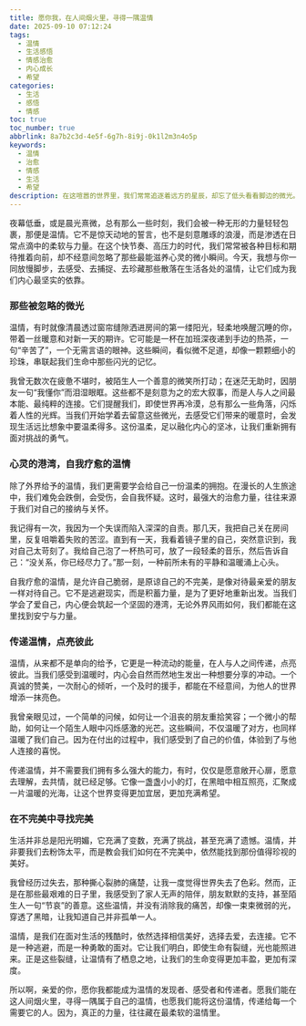 ```yaml
---
title: 愿你我，在人间烟火里，寻得一隅温情
date: 2025-09-10 07:12:24
tags:
  - 温情
  - 生活感悟
  - 情感治愈
  - 内心成长
  - 希望
categories:
  - 生活
  - 感悟
  - 情感
toc: true
toc_number: true
abbrlink: 8a7b2c3d-4e5f-6g7h-8i9j-0k1l2m3n4o5p
keywords:
  - 温情
  - 治愈
  - 情感
  - 生活
  - 希望
description: 在这喧嚣的世界里，我们常常追逐着远方的星辰，却忘了低头看看脚边的微光。温情，不是轰轰烈烈的壮举，而是那些细微之处的柔软与连接。它藏在清晨的一缕阳光里，在朋友一句不经意的问候中，在自我接纳的温柔拥抱里。这篇文章，愿与你一同探寻温情的真谛，感受它如何滋养我们的心灵，点亮我们前行的路。
---
```


夜幕低垂，或是晨光熹微，总有那么一些时刻，我们会被一种无形的力量轻轻包裹，那便是温情。它不是惊天动地的誓言，也不是刻意雕琢的浪漫，而是渗透在日常点滴中的柔软与力量。在这个快节奏、高压力的时代，我们常常被各种目标和期待推着向前，却不经意间忽略了那些最能滋养心灵的微小瞬间。今天，我想与你一同放慢脚步，去感受、去捕捉、去珍藏那些散落在生活各处的温情，让它们成为我们内心最坚实的依靠。

### 那些被忽略的微光

温情，有时就像清晨透过窗帘缝隙洒进房间的第一缕阳光，轻柔地唤醒沉睡的你，带着一丝暖意和对新一天的期许。它可能是一杯在加班深夜递到手边的热茶，一句“辛苦了”，一个无需言语的眼神。这些瞬间，看似微不足道，却像一颗颗细小的珍珠，串联起我们生命中那些闪光的记忆。

我曾无数次在疲惫不堪时，被陌生人一个善意的微笑所打动；在迷茫无助时，因朋友一句“我懂你”而泪湿眼眶。这些都不是刻意为之的宏大叙事，而是人与人之间最本能、最纯粹的连接。它们提醒我们，即使世界再冷漠，总有那么一些角落，闪烁着人性的光辉。当我们开始学着去留意这些微光，去感受它们带来的暖意时，会发现生活远比想象中要温柔得多。这份温柔，足以融化内心的坚冰，让我们重新拥有面对挑战的勇气。

### 心灵的港湾，自我疗愈的温情

除了外界给予的温情，我们更需要学会给自己一份温柔的拥抱。在漫长的人生旅途中，我们难免会跌倒，会受伤，会自我怀疑。这时，最强大的治愈力量，往往来源于我们对自己的接纳与关怀。

我记得有一次，我因为一个失误而陷入深深的自责。那几天，我把自己关在房间里，反复咀嚼着失败的苦涩。直到有一天，我看着镜子里的自己，突然意识到，我对自己太苛刻了。我给自己泡了一杯热可可，放了一段轻柔的音乐，然后告诉自己：“没关系，你已经尽力了。”那一刻，一种前所未有的平静和温暖涌上心头。

自我疗愈的温情，是允许自己脆弱，是原谅自己的不完美，是像对待最亲爱的朋友一样对待自己。它不是逃避现实，而是积蓄力量，是为了更好地重新出发。当我们学会了爱自己，内心便会筑起一个坚固的港湾，无论外界风雨如何，我们都能在这里找到安宁与力量。

### 传递温情，点亮彼此

温情，从来都不是单向的给予，它更是一种流动的能量，在人与人之间传递，点亮彼此。当我们感受到温暖时，内心会自然而然地生发出一种想要分享的冲动。一个真诚的赞美，一次耐心的倾听，一个及时的援手，都能在不经意间，为他人的世界增添一抹亮色。

我曾亲眼见过，一个简单的问候，如何让一个沮丧的朋友重拾笑容；一个微小的帮助，如何让一个陌生人眼中闪烁感激的光芒。这些瞬间，不仅温暖了对方，也同样温暖了我们自己。因为在付出的过程中，我们感受到了自己的价值，体验到了与他人连接的喜悦。

传递温情，并不需要我们拥有多么强大的能力，有时，仅仅是愿意敞开心扉，愿意去理解，去共情，就已经足够。它像一盏盏小小的灯，在黑暗中相互照亮，汇聚成一片温暖的光海，让这个世界变得更加宜居，更加充满希望。

### 在不完美中寻找完美

生活并非总是阳光明媚，它充满了变数，充满了挑战，甚至充满了遗憾。温情，并非要我们去粉饰太平，而是教会我们如何在不完美中，依然能找到那份值得珍视的美好。

我曾经历过失去，那种撕心裂肺的痛楚，让我一度觉得世界失去了色彩。然而，正是在那些最艰难的日子里，我感受到了家人无声的陪伴，朋友默默的支持，甚至陌生人一句“节哀”的善意。这些温情，并没有消除我的痛苦，却像一束束微弱的光，穿透了黑暗，让我知道自己并非孤单一人。

温情，是我们在面对生活的残酷时，依然选择相信美好，选择去爱，去连接。它不是一种逃避，而是一种勇敢的面对。它让我们明白，即使生命有裂缝，光也能照进来。正是这些裂缝，让温情有了栖息之地，让我们的生命变得更加丰盈，更加有深度。

所以啊，亲爱的你，愿你我都能成为温情的发现者、感受者和传递者。愿我们能在这人间烟火里，寻得一隅属于自己的温情，也愿我们能将这份温情，传递给每一个需要它的人。因为，真正的力量，往往藏在最柔软的温情里。